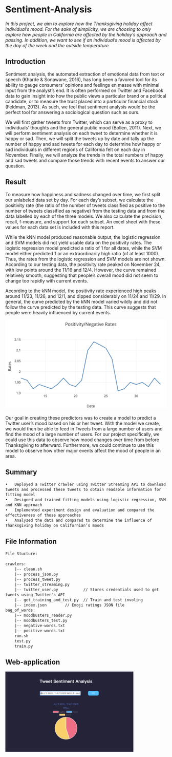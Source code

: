 # Sentiment-Analysis
*In this project, we aim to explore how the Thanksgiving holiday affect individual’s mood. For the sake of simplicity, we are
choosing to only explore how people in California are affected by the holiday’s approach and passing. In addition, we want to see if an individual’s mood is affected by the day of the week and the outside temperature.*

Introduction
-----
Sentiment analysis, the automated extraction of emotional data from text or speech (Kharde & Sonawane, 2016), has long been
a favored tool for its ability to gauge consumers’ opinions and feelings en masse with minimal input from the analyst’s end. It is often performed on Twitter and Facebook data to gain insight into how the public views a particular brand or a political candidate, or to measure the trust placed into a particular financial stock (Feldman, 2013). As such, we feel that sentiment analysis would be the perfect tool for answering a sociological question such as ours.

We will first gather tweets from Twitter, which can serve as a proxy to individuals’ thoughts and the general public mood
(Bollen, 2011). Next, we will perform sentiment analysis on each tweet to determine whether it is happy or sad. Then, we will split the tweets up by date and tally up the number of happy and sad tweets for each day to determine how happy or sad individuals in different regions of California felt on each day in November. Finally, we will analyze the trends in the total numbers of happy and sad tweets and compare those trends with recent events to answer our question.

Result
------
To measure how happiness and sadness changed over time, we first split our unlabeled data set by day. For each day’s subset, we calculate the positivity rate (the ratio of the number of tweets classified as positive to the number of tweets classified as negative) from the testing data and from the data labelled by each of the three models. We also calculate the precision, recall, f-measure, and support for each subset. An excel sheet with these values for each data set is included with this report.

While the kNN model produced reasonable output, the logistic regression and SVM models did not yield usable data on the positivity rates. The logistic regression model predicted a ratio of 1 for all dates, while the SVM model either predicted 1 or an extraordinarily high ratio (of at least 1000). Thus, the rates from the logistic regression and SVM models are not shown. According to our testing data, the positivity rate peaked on November 24, with low points around the 11/16 and 12/4. However, the curve remained relatively smooth, suggesting that people’s overall mood did not seem to change too rapidly with current events.

According to the kNN model, the positivity rate experienced high peaks around 11/23, 11/26, and 12/1, and dipped considerably on 11/24 and 11/29. In general, the curve predicted by the kNN model varied wildly and did not follow the curve predicted by the testing data. This curve suggests that people were heavily influenced by current events.

<img align="center" src="codes/res.png" alt="res"/>

Our goal in creating these predictors was to create a model to predict a Twitter user’s mood based on his or her tweet. With the model we create, we would then be able to feed in Tweets from a large number of users and find the mood of a large number of users. For our project specifically, we could use this data to observe how mood changes over time from before Thanksgiving to afterward. Furthermore, we could continue to use this model to observe how other major events affect the mood of people in an area.

Summary
-------
	•	Deployed a Twitter crawler using Twitter Streaming API to download tweets and processed these tweets to obtain readable information for fitting model
	•	Designed and trained fitting models using logistic regression, SVM and KNN approach
	•	Implemented experiment design and evaluation and compared the effectiveness of those approaches
	•	Analyzed the data and compared to determine the influence of Thanksgiving holiday on Californian’s moods 
File Information
---------
	File Stucture:

	crawlers:
		|--	clean.sh
		|--	process_json.py
		|--	process_tweet.py
		|--	twitter_streaming.py
		|--	twitter_user.py           // Stores credentials used to get tweets using Twitter's API
		|--	get_training_and_test.py  // Train and test involing
		|--	index.json		  // Emoji ratings JSON file
	bag_of_words:
		|--	moodbusters_reader.py
		|--	moodbusters_test.py
		|--	negative-words.txt
		|--	positive-words.txt
		run.sh
		test.py
		train.py

Web-application
------
<img align="center" src="sentiment-visualization/WEB_UI.png" alt="Map" style="width: 400px;center;"/>
